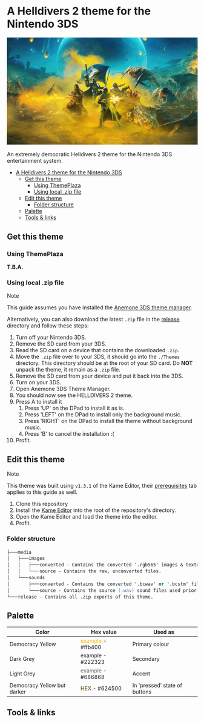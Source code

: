 # A Helldivers 2 theme for the Nintendo 3DS

![A helldivers poster, also the top screen background in this theme.](./media/images/hd2-bg-source.jpg)

An extremely democratic Helldivers 2 theme for the Nintendo 3DS entertainment system.

- [A Helldivers 2 theme for the Nintendo 3DS](#a-helldivers-2-theme-for-the-nintendo-3ds)
  - [Get this theme](#get-this-theme)
    - [Using ThemePlaza](#using-themeplaza)
    - [Using local .zip file](#using-local-zip-file)
  - [Edit this theme](#edit-this-theme)
    - [Folder structure](#folder-structure)
  - [Palette](#palette)
  - [Tools \& links](#tools--links)

## Get this theme

### Using ThemePlaza

**T.B.A.**

### Using local .zip file

> [!NOTE]
> This guide assumes you have installed the [Anemone 3DS theme manager](https://wiki.hacks.guide/wiki/3DS:Anemone3DS).

Alternatively, you can also download the latest `.zip` file in the [release](./release/) directory and follow these steps:

1. Turn off your Nintendo 3DS.
2. Remove the SD card from your 3DS.
3. Read the SD card on a device that contains the downloaded `.zip`.
4. Move the `.zip` file over to your 3DS, it should go into the `./Themes` directory. This directory should be at the root of your SD card. Do **NOT** unpack the theme, it remain as a `.zip` file.
5. Remove the SD card from your device and put it back into the 3DS.
6. Turn on your 3DS.
7. Open Anemone 3DS Theme Manager.
8. You should now see the HELLDIVERS 2 theme.
9. Press A to install it
   1. Press 'UP' on the DPad to install it as is.
   2. Press 'LEFT' on the DPad to install only the background music.
   3. Press 'RIGHT' on the DPad to install the theme without background music.
   4. Press 'B' to cancel the installation :(
10. Profit.

## Edit this theme

> [!NOTE]
> This theme was built using `v1.3.1` of the Kame Editor, their [prerequisites](https://gitlab.com/beelzy/kame-editor/-/wikis/home#prerequisites) tab applies to this guide as well.

1. Clone this repository
2. Install the [Kame Editor](beelzy.gitlab.io/kame-editor/) into the root of the repository's directory.
3. Open the Kame Editor and load the theme into the editor.
4. Profit.

### Folder structure

```ps
├───media
│   ├───images
│   │   ├───converted - Contains the converted '.rgb565' images & textures.
│   │   └───source - Contains the raw, unconverted files.
│   └───sounds
│       ├───converted - Contains the converted '.bcwav' or '.bcstm' files used in the theme.
│       └───source - Contains the source (.wav) sound files used prior to conversion.
└───release - Contains all .zip exports of this theme.
```

## Palette

| Color                       | Hex value                                            | Used as                       |
| --------------------------- | ---------------------------------------------------- | ----------------------------- |
| Democracy Yellow            | <span style="color:#ffb400">example</span> - #ffb400 | Primary colour                |
| Dark Grey                   | <span style="color:#222323">example</span> - #222323 | Secondary                     |
| Light Grey                  | <span style="color:#686868">example</span> - #686868 | Accent                        |
| Democracy Yellow but darker | <span style="color:#624500">HEX</span> - #624500     | In 'pressed' state of buttons |

## Tools & links
